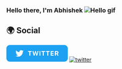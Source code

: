 ### Hello there, I'm Abhishek <img src="https://user-images.githubusercontent.com/1303154/88677602-1635ba80-d120-11ea-84d8-d263ba5fc3c0.gif" width="28px" alt="Hello gif">

## 🌍 Social

[![linkedin](social/twitter.png)](https://www.linkedin.com/in/pixabuddy/)
[![twitter](https://img.shields.io/badge/twitter-1DA1F2?style=for-the-badge&logo=twitter&logoColor=white)](https://twitter.com/designerSaha)

<!-- - [Twitter](https://twitter.com/designerSaha)
- [Instagram](https://www.instagram.com/pixabuddy/)
- [Fueler](https://fueler.io/Saha)
- [Behance](https://www.behance.net/abhisheksaha1)
- [Dribbble](https://dribbble.com/pixabuddy)
- [LinkedIn](https://www.linkedin.com/in/pixabuddy/)
- [Medium](https://pixabuddy.medium.com/)
- [Figma](https://www.figma.com/@pixabuddy)
- [Codepen](https://codepen.io/pixabuddy)
- [Gmail](pixabuddy@gmail.com) -->
